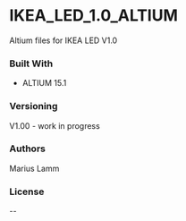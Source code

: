 # IKEA_LED_1.0_ALTIUM
Altium files for IKEA LED V1.0

### Built With
- ALTIUM 15.1

### Versioning
V1.00 - work in progress

### Authors
Marius Lamm

### License
--
